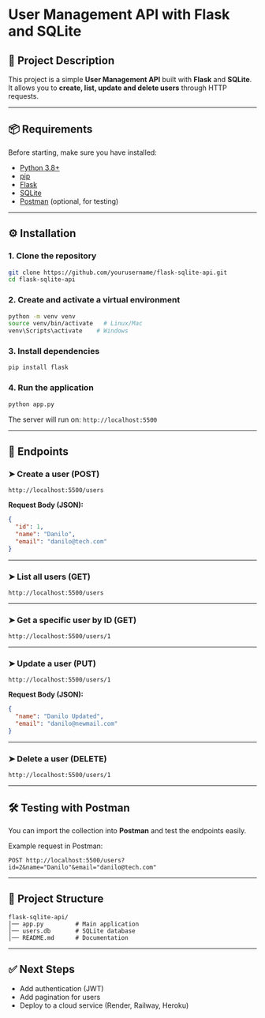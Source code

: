 # User Management API with Flask and SQLite

## 🚀 Project Description
This project is a simple **User Management API** built with **Flask** and **SQLite**.  
It allows you to **create, list, update and delete users** through HTTP requests.

---

## 📦 Requirements
Before starting, make sure you have installed:

- [Python 3.8+](https://www.python.org/downloads/)
- [pip](https://pip.pypa.io/en/stable/)
- [Flask](https://flask.palletsprojects.com/)
- [SQLite](https://www.sqlite.org/index.html)
- [Postman](https://www.postman.com/) (optional, for testing)

---

## ⚙️ Installation

### 1. Clone the repository
```bash
git clone https://github.com/yourusername/flask-sqlite-api.git
cd flask-sqlite-api
```

### 2. Create and activate a virtual environment
```bash
python -m venv venv
source venv/bin/activate   # Linux/Mac
venv\Scripts\activate    # Windows
```

### 3. Install dependencies
```bash
pip install flask
```

### 4. Run the application
```bash
python app.py
```
The server will run on: `http://localhost:5500`

---

## 📌 Endpoints

### ➤ Create a user (POST)
`http://localhost:5500/users`

**Request Body (JSON):**
```json
{
  "id": 1,
  "name": "Danilo",
  "email": "danilo@tech.com"
}
```

---

### ➤ List all users (GET)
`http://localhost:5500/users`

---

### ➤ Get a specific user by ID (GET)
`http://localhost:5500/users/1`

---

### ➤ Update a user (PUT)
`http://localhost:5500/users/1`

**Request Body (JSON):**
```json
{
  "name": "Danilo Updated",
  "email": "danilo@newmail.com"
}
```

---

### ➤ Delete a user (DELETE)
`http://localhost:5500/users/1`

---

## 🛠 Testing with Postman

You can import the collection into **Postman** and test the endpoints easily.

Example request in Postman:
```
POST http://localhost:5500/users?id=2&name="Danilo"&email="danilo@tech.com"
```

---

## 📂 Project Structure
```
flask-sqlite-api/
│── app.py         # Main application
│── users.db       # SQLite database
│── README.md      # Documentation
```

---

## ✅ Next Steps
- Add authentication (JWT)
- Add pagination for users
- Deploy to a cloud service (Render, Railway, Heroku)
